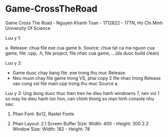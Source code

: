 # Game-CrossTheRoad

Game Cross The Road - Nguyen Khanh Toan - 1712822 - 17TN, Ho Chi Minh University Of Science

Luu y 1:

a. Release: chua file exe cua game
b. Source: chua tat ca ma nguon cua game, file .cpp, .h,  file project, file nhac cua game, ...(da duoc build clean)

Luu y 2:
- Game duoc chay bang file .exe trong thu muc Release.
- Neu muon chay file game trong VS, phai copy 2 file nhac trong Release vao cung voi file main.cpp trong thu muc Source a.

Luu y 3: 
Ung dung duoc thuc hien tren he dieu hanh windowns 7, nen voi 1 so may he dieu hanh lon hon, can chinh thong so man hinh console nhu sau:

1. Phan Font: 8x12, Raster Fonts

2. Phan Layout: 
2.1 Screen Buffer Size: Width: 400 - Height: 300
2.2 Window Size: Width: 182 - Height: 78
